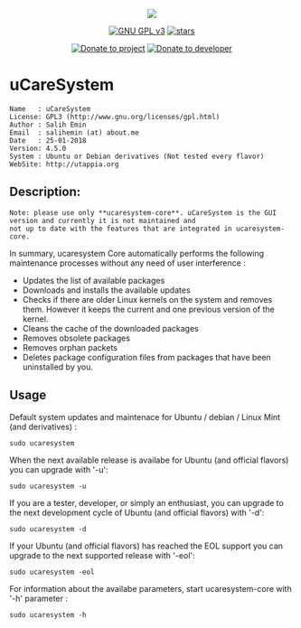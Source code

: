 <p align="center"><img src="https://raw.githubusercontent.com/Utappia/uCareSystem/master/modules/ucaresystem-image-banner.png"></p>

<p align="center">
    <a href="https://www.gnu.org/licenses/gpl-3.0.en.html" target="_blank"><img src="https://img.shields.io/badge/license-GPLv3-blue.svg" alt="GNU GPL v3"></a>
    <a href="https://github.com/Utappia/uCareSystem/stargazers" target="_blank"><img src="https://img.shields.io/github/stars/utappia/ucaresystem.svg" alt="stars"></a>

<p align="center">
    <a href="https://www.paypal.com/cgi-bin/webscr?cmd=_s-xclick&hosted_button_id=SATQ6Y9S3UCSG" target="_blank"><img src="https://img.shields.io/badge/Donate-PayPal-yellow.svg" alt="Donate to project"></a> <a href="https://www.paypal.me/cerebrux" target="_blank"><img src="https://img.shields.io/badge/Donate-PayPal.me-blue.svg" alt="Donate to developer"></a></p>
 
 

# uCareSystem

	Name   : uCareSystem
	License: GPL3 (http://www.gnu.org/licenses/gpl.html)
	Author : Salih Emin
	Email  : salihemin (at) about.me
	Date   : 25-01-2018
	Version: 4.5.0
	System : Ubuntu or Debian derivatives (Not tested every flavor)
	WebSite: http://utappia.org

## Description:

	Note: please use only **ucaresystem-core**. uCareSystem is the GUI version and currently it is not maintained and
	not up to date with the features that are integrated in ucaresystem-core.

In summary, ucaresystem Core automatically performs the following maintenance processes without any need of user interference :

- Updates the list of available packages
- Downloads and installs the available updates
- Checks if there are older Linux kernels on the system and removes them. However it keeps the current and one previous version of the kernel.
- Cleans the cache of the downloaded packages
- Removes obsolete packages
- Removes orphan packets
- Deletes package configuration files from packages that have been uninstalled by you.
                                          
## Usage

Default system updates and maintenace for Ubuntu / debian / Linux Mint (and derivatives) :

	sudo ucaresystem

When the next available release is availabe for Ubuntu (and official flavors) you can upgrade with '-u':
	
	sudo ucaresystem -u

If you are a tester, developer, or simply an enthusiast, you can upgrade to the next development cycle of Ubuntu (and official flavors) with '-d':

	sudo ucaresystem -d

If your Ubuntu (and official flavors) has reached the EOL support you can upgrade to the next supported release with '-eol':
	
	sudo ucaresystem -eol

For information about the availabe parameters, start ucaresystem-core with '-h' parameter :

	sudo ucaresystem -h

